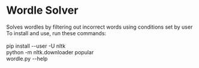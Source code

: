# Wordle Solver  
Solves wordles by filtering out incorrect words using conditions set by user  
To install and use, run these commands:  
<br />
pip install --user -U nltk  
python -m nltk.downloader popular  
wordle.py --help  
